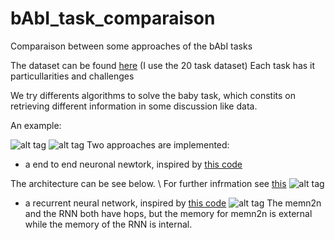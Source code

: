 # bAbI_task_comparaison
Comparaison between some approaches of the bAbI tasks

The dataset can be found [here](https://research.fb.com/downloads/babi/) (I use the 20 task dataset)
Each task has it particullarities and challenges

We try differents algorithms to solve the baby task, which constits on retrieving different information in some discussion like data.

An example:

![alt tag](https://persagen.com/files/misc/arxiv1502.05698-t1.png)
![alt tag](https://persagen.com/files/misc/arxiv1502.05698-t2.png)
Two approaches are implemented:
- a end to end neuronal newtork, inspired by [this code](https://github.com/1202kbs/MemN2N-Tensorflow)

The architecture can be see below. \\
For further infrmation see [this](https://www.braincreators.com/2018/06/memory-networks/)
![alt tag](http://i.imgur.com/nv89JLc.png)

- a recurrent neural network, inspired by [this code](https://github.com/keras-team/keras/blob/master/examples/babi_rnn.py)
![alt tag](http://www.wildml.com/wp-content/uploads/2015/09/rnn.jpg)
The memn2n and the RNN both have hops, but the memory for memn2n is external while the memory of the RNN is internal.
